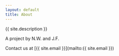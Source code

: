 ```yaml
---
layout: default
title: About
---
```


{{ site.description }}

A project by N.W. and J.F.

Contact us at [{{ site.email }}](mailto:{{ site.email }})